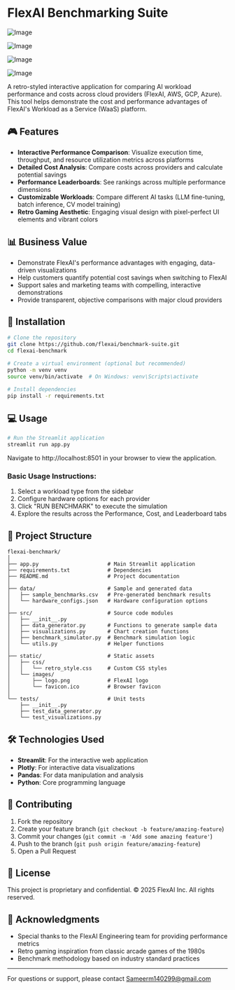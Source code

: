 # FlexAI Benchmarking Suite

![Image](https://github.com/user-attachments/assets/83ccef0f-9025-4ce5-a234-5445bc62376d)

![Image](https://github.com/user-attachments/assets/4b9ec90f-ea2d-4fab-a5e8-847f43e73174)

![Image](https://github.com/user-attachments/assets/c2f8add0-c8ff-4b15-b080-7306d34f1eb7)

![Image](https://github.com/user-attachments/assets/920e3fda-7f7c-4ec6-9c1b-b1b0cbdd202e)

A retro-styled interactive application for comparing AI workload performance and costs across cloud providers (FlexAI, AWS, GCP, Azure). This tool helps demonstrate the cost and performance advantages of FlexAI's Workload as a Service (WaaS) platform.

## 🎮 Features

- **Interactive Performance Comparison**: Visualize execution time, throughput, and resource utilization metrics across platforms
- **Detailed Cost Analysis**: Compare costs across providers and calculate potential savings
- **Performance Leaderboards**: See rankings across multiple performance dimensions
- **Customizable Workloads**: Compare different AI tasks (LLM fine-tuning, batch inference, CV model training)
- **Retro Gaming Aesthetic**: Engaging visual design with pixel-perfect UI elements and vibrant colors

## 📊 Business Value

- Demonstrate FlexAI's performance advantages with engaging, data-driven visualizations
- Help customers quantify potential cost savings when switching to FlexAI
- Support sales and marketing teams with compelling, interactive demonstrations
- Provide transparent, objective comparisons with major cloud providers

## 🚀 Installation

```bash
# Clone the repository
git clone https://github.com/flexai/benchmark-suite.git
cd flexai-benchmark

# Create a virtual environment (optional but recommended)
python -m venv venv
source venv/bin/activate  # On Windows: venv\Scripts\activate

# Install dependencies
pip install -r requirements.txt
```

## 💻 Usage

```bash
# Run the Streamlit application
streamlit run app.py
```

Navigate to http://localhost:8501 in your browser to view the application.

### Basic Usage Instructions:

1. Select a workload type from the sidebar
2. Configure hardware options for each provider
3. Click "RUN BENCHMARK" to execute the simulation
4. Explore the results across the Performance, Cost, and Leaderboard tabs

## 📁 Project Structure

```
flexai-benchmark/
│
├── app.py                      # Main Streamlit application
├── requirements.txt            # Dependencies 
├── README.md                   # Project documentation
│
├── data/                       # Sample and generated data
│   ├── sample_benchmarks.csv   # Pre-generated benchmark results
│   └── hardware_configs.json   # Hardware configuration options
│
├── src/                        # Source code modules
│   ├── __init__.py
│   ├── data_generator.py       # Functions to generate sample data
│   ├── visualizations.py       # Chart creation functions
│   ├── benchmark_simulator.py  # Benchmark simulation logic
│   └── utils.py                # Helper functions
│
├── static/                     # Static assets
│   ├── css/
│   │   └── retro_style.css     # Custom CSS styles
│   └── images/
│       ├── logo.png            # FlexAI logo
│       └── favicon.ico         # Browser favicon
│
└── tests/                      # Unit tests
    ├── __init__.py
    ├── test_data_generator.py
    └── test_visualizations.py
```

## 🛠️ Technologies Used

- **Streamlit**: For the interactive web application
- **Plotly**: For interactive data visualizations
- **Pandas**: For data manipulation and analysis
- **Python**: Core programming language

## 🤝 Contributing

1. Fork the repository
2. Create your feature branch (`git checkout -b feature/amazing-feature`)
3. Commit your changes (`git commit -m 'Add some amazing feature'`)
4. Push to the branch (`git push origin feature/amazing-feature`)
5. Open a Pull Request

## 📄 License

This project is proprietary and confidential. © 2025 FlexAI Inc. All rights reserved.

## 🙏 Acknowledgments

- Special thanks to the FlexAI Engineering team for providing performance metrics
- Retro gaming inspiration from classic arcade games of the 1980s
- Benchmark methodology based on industry standard practices

---

For questions or support, please contact Sameerm140299@gmail.com
